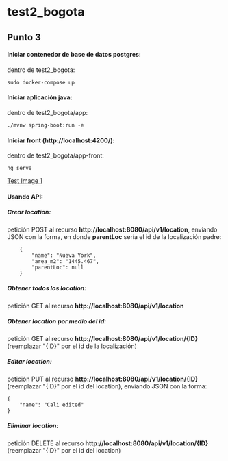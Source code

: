 # test2_bogota

## **Punto 3** 

#### Iniciar contenedor de base de datos postgres:
dentro de test2_bogota:

	sudo docker-compose up

#### Iniciar aplicación java:
dentro de test2_bogota/app:

	./mvnw spring-boot:run -e

#### Iniciar front (http://localhost:4200/):
dentro de test2_bogota/app-front:

	ng serve


[Test Image 1](front.png)

#### Usando API:

##### **Crear location:**

petición POST al recurso **http://localhost:8080/api/v1/location**, enviando JSON con la forma, en donde **parentLoc** sería el id de la localización padre:

		{
			"name": "Nueva York",
			"area_m2": "1445.467",
			"parentLoc": null
		}

##### **Obtener todos los location:**

petición GET al recurso **http://localhost:8080/api/v1/location**

##### **Obtener location por medio del id:**

petición GET al recurso **http://localhost:8080/api/v1/location/{ID}**  (reemplazar "{ID}" por el id de la localización)

##### **Editar location:**

petición PUT al recurso **http://localhost:8080/api/v1/location/{ID}**  (reemplazar "{ID}" por el id del location), enviando JSON con la forma:

	{
		"name": "Cali edited"
	}

##### **Eliminar location:**

petición DELETE al recurso **http://localhost:8080/api/v1/location/{ID}** (reemplazar "{ID}" por el id del location)

